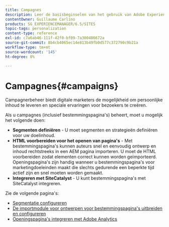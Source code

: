 ```yaml
---
title: Campagnes
description: Leer de basisbeginselen van het gebruik van Adobe Experience Manager (AEM)-campagnes.
contentOwner: Guillaume Carlino
products: SG_EXPERIENCEMANAGER/6.5/SITES
topic-tags: personalization
content-type: reference
exl-id: c7a6ab46-111f-42f0-bf09-7a300486672a
source-git-commit: 8b4cb4065ec14e813b49fb0d577c372790c9b21a
workflow-type: tm+mt
source-wordcount: '145'
ht-degree: 0%

---
```


# Campagnes{#campaigns}

Campagnerbeheer biedt digitale marketers de mogelijkheid om persoonlijke inhoud te leveren en speciale ervaringen voor bezoekers te creëren.

Als u campagnes (inclusief bestemmingspagina&#39;s) beheert, moet u mogelijk het volgende doen:

* **Segmenten definiëren** - U moet segmenten en strategieën definiëren voor uw doelinhoud.
* **HTML voorbereiden voor het openen van pagina&#39;s** - Met bestemmingspagina&#39;s kunnen auteurs snel en eenvoudig ontwerp en inhoud rechtstreeks in een AEM pagina importeren. U moet de HTML voorbereiden zodat elementen correct kunnen worden geïmporteerd. Openingspagina&#39;s zijn handig wanneer u bestemmingspagina&#39;s voor marketingdoeleinden maakt die slechts gedurende een beperkte tijd actief zijn en snel moeten worden gemaakt.
* **Integreren met SiteCatalyst** - U kunt bestemmingspagina&#39;s met SiteCatalyst integreren.

Zie de volgende pagina&#39;s:

* [Segmentatie configureren](/help/sites-administering/campaign-segmentation.md)
* [De importmodule voor ontwerpen voor bestemmingspagina&#39;s uitbreiden en configureren](/help/sites-administering/extending-the-design-importer-for-landingpages.md)
* [Openingspagina&#39;s integreren met Adobe Analytics](/help/sites-administering/integrating-landing-pages-with-adobe-analytics.md)
